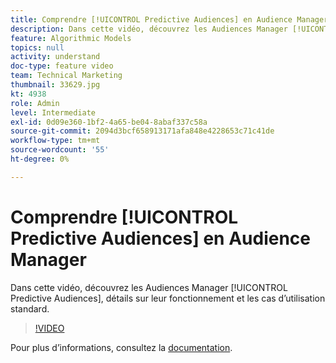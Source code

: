 ```yaml
---
title: Comprendre [!UICONTROL Predictive Audiences] en Audience Manager
description: Dans cette vidéo, découvrez les Audiences Manager [!UICONTROL Predictive Audiences], détails sur leur fonctionnement et les cas d’utilisation standard.
feature: Algorithmic Models
topics: null
activity: understand
doc-type: feature video
team: Technical Marketing
thumbnail: 33629.jpg
kt: 4938
role: Admin
level: Intermediate
exl-id: 0d09e360-1bf2-4a65-be04-8abaf337c58a
source-git-commit: 2094d3bcf658913171afa848e4228653c71c41de
workflow-type: tm+mt
source-wordcount: '55'
ht-degree: 0%

---
```


# Comprendre [!UICONTROL Predictive Audiences] en Audience Manager

Dans cette vidéo, découvrez les Audiences Manager [!UICONTROL Predictive Audiences], détails sur leur fonctionnement et les cas d’utilisation standard.

>[!VIDEO](https://video.tv.adobe.com/v/33629/?quality=12)

Pour plus d’informations, consultez la [documentation](https://experienceleague.adobe.com/docs/audience-manager/user-guide/features/algorithmic-models/predictive-audiences/predictive-audiences.html).
